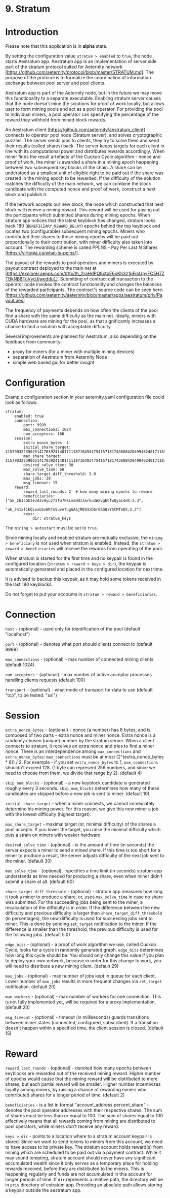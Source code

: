 # 9. Stratum

Introduction
==========

Please note that this application is in **alpha** state.

By setting the configuration value `stratum > enabled` to `true`, the node starts Aestratum app.
Aestratum app is an implementation of server side part of the stratum protocol suited for Aeternity network [https://github.com/aeternity/protocol/blob/master/STRATUM.md].
The purpose of the protocol is to formalize the coordination of information exchange between pool server and pool clients.

Aestratum app is part of the Aeternity node, but in the future we may move this functionality to a separate executable.
Enabling stratum server causes that the node doesn't mine the solutions for proof of work locally, but allows user to form mining pools and act as a pool operator.
For providing the pool to individual miners, a pool operator can specifying the percentage of the reward they withhold from mined block rewards.

An Aestratum client [https://github.com/aeternity/aestratum_client] connects to operator pool node (Stratum server), and solves cryptographic puzzles.
The server sends jobs to clients, they try to solve them and send their results (called shares) back. The server keeps targets for each client in line with its computational power and distributes rewards accordingly.
When miner finds the result artefacts of the Cuckoo Cycle algorithm - nonce and proof of work, the miner is awarded a share in a mining epoch happening between two subsequent key blocks of the chain.
A share can be understood as a smallest unit of eligible right to be paid out if the share was created in the mining epoch to be rewarded.
If the difficulty of the solution matches the difficulty of the main network, we can combine the block candidate with the computed nonce and proof of work, construct a next block and publish it.

If the network accepts our new block, the node which constructed that next block will receive a mining reward. This reward will be used for paying out the participants which submitted shares during mining epochs.
When stratum app notices that the latest keyblock has changed, stratum looks back 180 (`BENEFICIARY_REWARD_DELAY`) epochs behind the top keyblock and locates two (configurable) subsequent mining epochs.
Miners who contributed their shares to these mining epochs will be paid out proportionally to their contribution, with miner difficulty also taken into account.
The rewarding scheme is called PPLNS - Pay Per Last N Shares [https://virtopia.ca/what-is-pplns/].

The payout of the rewards to pool operators and miners is executed by payout contract deployed to the main net at [https://explorer.aepps.com/#/tx/th_2raHdPQ8xtbE6oKh3z1pFmUpyFC5H7ZTBkNB8TuVydJjwedduL].
Submitting of contract call transaction to the operator node invokes the contract functionality and changes the balances of the rewarded participants.
The contract's source code can be seen here: [https://github.com/aeternity/aeternity/blob/master/apps/aestratum/priv/Payout.aes]

The frequency of payments depends on how often the clients of the pool find a share with the same difficulty as the main net. Ideally, miners with CUDA hardware are mining for the pool, as that significantly increases a chance to find a solution with acceptable difficulty.


Several improvements are planned for Aestratum, also depending on the feedback from community:
- proxy for miners (for a miner with multiple mining devices)
- separation of Aestratum from Aeternity Node
- simple web based gui for better insight


Configuration
==========

Example configuration section in your aeternity.yaml configuration file could look as follows:

```
stratum:
    enabled: true
    connection:
        port: 9999
        max_connections: 1024
        num_acceptors: 100
    session:
        extra_nonce_bytes: 4
        initial_share_target: 115790322390251417039241401711187164934754157181743688420499462401711837019160
        max_share_target: 115790322390251417039241401711187164934754157181743688420499462401711837020160
        desired_solve_time: 30
        max_solve_time: 60
        share_target_diff_threshold: 5.0
        max_jobs: 20
        msg_timeout: 15
    reward:
        reward_last_rounds: 2  # how many mining epochs to reward
        beneficiaries: ["ak_2hJJGh3eJA2v9yLz73To7P8LvoHdz3arku3WXvgbCfwQyaL4nK:3.3",
                        "ak_241xf1kQiexbSvWKfn5uve7ugGASjME93zDbr6SGQzYSCMTeQS:2.2"]
        keys:
            dir: stratum_keys
```

The `mining > autostart` must be set to `true`.

Since mining locally and enabled stratum are mutually exclusive, the `mining > beneficiary` is not used when stratum is enabled.
Instead, the `stratum > reward > beneficiaries` will receive the rewards from operating of the pool.

When stratum is started for the first time and no keypair is found in the configured location (`stratum > reward > keys > dir`),
the keypair is automatically generated and placed in the configured location for next time.

It is advised to backup this keypair, as it may hold some tokens received in the last 180 keyblocks.


Do not forget to put your accounts in `stratum > reward > beneficiaries`.


Connection
==========

`host` - (optional) - used only for identification of the pool (default "localhost")

`port` - (optional) - denotes what port should clients connect to (default 9999)

`max_connections` - (optional) - max number of connected mining clients (default 1024)

`num_acceptors` - (optional) - max number of active acceptor processes handling clients requests (default 100)

`transport` - (optional) - what mode of transport for data to use (default "tcp", to be tested: "ssl")


Session
==========

`extra_nonce_bytes` - (optional) - nonce (a number) has 8 bytes, and is composed of two parts - extra nonce and miner nonce.
Extra nonce is a randomly chosen (unique) number by the stratum server. When a client connects to stratum, it receives an extra nonce and tries to find a miner nonce.
There is an interdependence among `max_connections` and `extra_nonce_bytes`: `max_connections` must be at most (2^(extra_nonce_bytes * 8)) / 2.
For example - if you set `extra_nonce_bytes` to 1, `max_connections` shouldn't exceed 128.
(1 byte can represent 256 numbers, and since we need to choose from them, we divide that range by 2).
(default 4)

`skip_num_blocks` - (optional) - a new keyblock candidate is generated roughly every 3 seconds. `skip_num_blocks` determines how many of these candidates are skipped before a new job is sent to miner.
(default 10)

`initial_share_target` - when a miner connects, we cannot immediately determine his mining power. For this reason, we give this new miner a job with the lowest difficulty (highest target).

`max_share_target` - maximal target (or, minimal difficulty) of the shares a pool accepts.
If you lower the target, you raise the minimal difficulty which puts a strain on miners with weaker hardware.

`desired_solve_time` - (optional) - is the amount of time (in seconds) the server expects a miner to send a mined share.
If this time is too short for a miner to produce a result, the server adjusts difficulty of the next job sent to the miner.
(default 30)

`max_solve_time` - (optional) - specifies a time limit (in seconds) stratum app understands as time needed for producing a share, even when miner didn't submit a share at all.
(default 60)

`share_target_diff_threshold` - (optional) - stratum app measures how long it took a miner to produce a share, or, uses `max_solve_time` in case no share was submitted.
For the succeeding jobs being sent to the miner, a recalculation of the difficulty is in order. If the difference between the new difficulty and previous difficulty is larger than `share_target_diff_threshold` (in percentages), the new difficulty is used for succeeding jobs sent to miner. This is done by sending `set_target` notification to the miner.
If the difference is smaller than the threshold, the previous difficulty is used for the following jobs.
(default 5.0)

`edge_bits` - (optional) - a proof of work algorithm we use, called Cuckoo Cycle, looks for a cycle in randomly generated graph. `edge_bits` determines how long this cycle should be.
You should only change this value if you plan to deploy your own network, because in order for this change to work, you will need to distribute a new mining client.
(default 29)

`max_jobs` - (optional) - max number of jobs kept in queue for each client. Lower number of `max_jobs` results in more frequent changes via `set_target` notification.
(default 20)

`max_workers` - (optional) - max number of workers for one connection. This is not fully implemented yet, will be required for a proxy implementation.
(default 20)

`msg_timeout` - (optional) - timeout (in milliseconds) guards transitions between miner states (connected, configured, subscribed). If a transition doesn't happen within a specified time, the client session is closed.
(default 15)


Reward
==========

`reward_last_rounds` - (optional) - denoted how many epochs between keyblocks are rewarded out of the received mining reward. Higher number of epochs would cause that the mining reward will be distributed to more shares, but each partial reward will be smaller. Higher number incentivizes loyalty among miners, by raising a chance of rewarding miners who contributed shares for a longer period of time.
(default 2)

`beneficiaries` - is a list in format "account_address:percent_share" - denotes the pool operator addresses with their respective shares. The sum of shares must be less than or equal to 100.
The sum of shares equal to 100 effectively means that all rewards coming from mining are distributed to pool operators, while miners don't receive any reward.

`keys > dir` - points to a location where to a stratum account keypair is stored. Since we want to send tokens to miners from this account, we need to have access to its private key.
The stratum account holds reward(s) from mining which are scheduled to be paid out via a payment contract. While it may sound tempting, stratum account should never have any significant accumulated wealth since it only serves as a temporary place for holding rewards received, before they are distributed to the miners.
This is happening regularly and funds are not accumulated in this account for longer periods of time.
If `dir` represents a relative path, the directory will be in `priv` directory of estratum app. Providing an absolute path allows storing a keypair outside the aestratum app.
